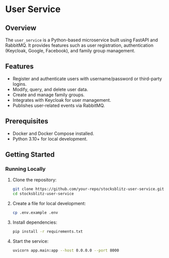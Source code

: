# User Service

## Overview

The `user_service` is a Python-based microservice built using FastAPI and RabbitMQ. It provides features such as user registration, authentication (Keycloak, Google, Facebook), and family group management.

## Features

- Register and authenticate users with username/password or third-party logins.
- Modify, query, and delete user data.
- Create and manage family groups.
- Integrates with Keycloak for user management.
- Publishes user-related events via RabbitMQ.

## Prerequisites

- Docker and Docker Compose installed.
- Python 3.10+ for local development.

## Getting Started

### Running Locally

1. Clone the repository:
   ```bash
   git clone https://github.com/your-repo/stocksblitz-user-service.git
   cd stocksblitz-user-service
   ```
2. Create a file for local development:
   ```bash
   cp .env.example .env
   ```
3. Install dependencies:
   ```bash
   pip install -r requirements.txt
   ```
4. Start the service:
   ```bash
   uvicorn app.main:app --host 0.0.0.0 --port 8000
   ```
